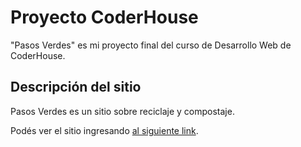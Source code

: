 # Proyecto CoderHouse

"Pasos Verdes" es mi proyecto final del curso de Desarrollo Web de CoderHouse.

## Descripción del sitio

Pasos Verdes es un sitio sobre reciclaje y compostaje.

Podés ver el sitio ingresando [al siguiente link](https://macasensio.github.io/pasosVerdes/).